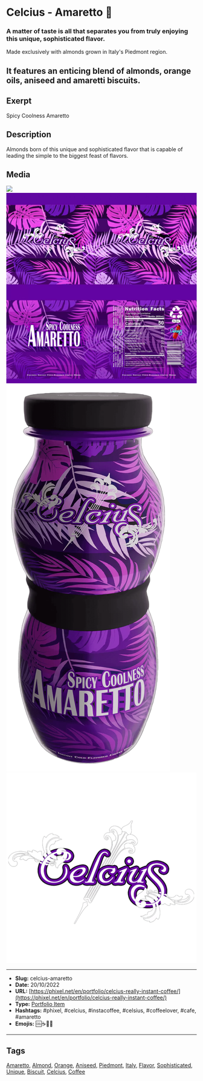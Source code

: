 # Celcius - Amaretto 🍾
### A matter of taste is all that separates you from truly enjoying this unique, sophisticated flavor.

Made exclusively with almonds grown in Italy's Piedmont region.

It features an enticing blend of almonds, orange oils, aniseed and amaretti biscuits.
------------
## Exerpt
Spicy Coolness Amaretto
## Description
Almonds born of this unique and sophisticated flavor that is capable of leading the simple to the biggest feast of flavors.
## Media
<img src="media/4f04de7e/amaretto.gltf">
<img src="media/7b921486/amaretto.jpg">
<img src="media/e8a0c1df/amaretto.png">
<img src="media/7d3342e5/amaretto.png">

------------
- **Slug:** celcius-amaretto
- **Date:** 20/10/2022
- **URL:** [https://phixel.net/en/portfolio/celcius-really-instant-coffee/](https://phixel.net/en/portfolio/celcius-really-instant-coffee/)
- **Type:** [Portfolio Item](#portfolio-item)
- **Hashtags:** #phixel, #celcius, #instacoffee, #celsius, #coffeelover, #cafe, #amaretto
- **Emojis:** 🆒☕🍾🥤

------------
## Tags
[Amaretto](#amaretto), [Almond](#almond), [Orange](#orange), [Aniseed](#aniseed), [Piedmont](#piedmont), [Italy](#italy), [Flavor](#flavor), [Sophisticated](#sophisticated), [Unique](#unique), [Biscuit](#biscuit), [Celcius](#celcius), [Coffee](#coffee)
